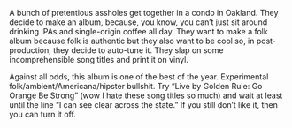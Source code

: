 A bunch of pretentious assholes get together in a condo in Oakland. They decide to make an album, because, you know, you can’t just sit around drinking IPAs and single-origin coffee all day. They want to make a folk album because folk is authentic but they also want to be cool so, in post-production, they decide to auto-tune it. They slap on some incomprehensible song titles and print it on vinyl.

Against all odds, this album is one of the best of the year. Experimental folk/ambient/Americana/hipster bullshit. Try “Live by Golden Rule: Go Orange Be Strong” (wow I hate these song titles so much) and wait at least until the line “I can see clear across the state.” If you still don’t like it, then you can turn it off.
